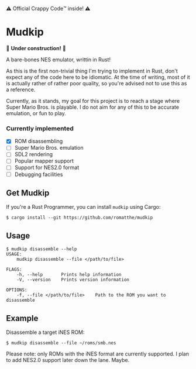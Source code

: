 :warning: Official Crappy Code:tm: inside! :warning: 

# Mudkip
:construction: **Under construction!** :construction:

A bare-bones NES emulator, writtin in Rust!

As this is the first non-trivial thing I'm trying to implement in Rust, don't expect any of the code here to be idiomatic. At the time of writing, most of it is actually rather of rather poor quality, so you're advised not to use this as a reference.

Currently, as it stands, my goal for this project is to reach a stage where Super Mario Bros. is playable. I do not aim for any of this to be accurate emulation, or fun to play.

### Currently implemented
- [x] ROM disassembling
- [ ] Super Mario Bros. emulation
- [ ] SDL2 rendering
- [ ] Popular mapper support
- [ ] Support for NES2.0 format
- [ ] Debugging facilities

Get Mudkip
-----------

If you're a Rust Programmer, you can install `mudkip` using Cargo:

```
$ cargo install --git https://github.com/romatthe/mudkip
```

Usage
-----

```
$ mudkip disassemble --help
USAGE:
    mudkip disassemble --file </path/to/file>

FLAGS:
    -h, --help       Prints help information
    -V, --version    Prints version information

OPTIONS:
    -f, --file </path/to/file>    Path to the ROM you want to disassemble
```

Example
-------
Disassemble a target iNES ROM:

```
$ mudkip disassemble --file ~/roms/smb.nes
```

Please note: only ROMs with the iNES format are currently supported. I plan to add NES2.0 support later down the lane. Maybe.
